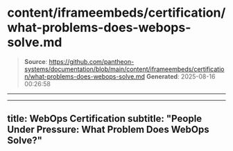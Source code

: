 # content/iframeembeds/certification/what-problems-does-webops-solve.md

> **Source**: https://github.com/pantheon-systems/documentation/blob/main/content/iframeembeds/certification/what-problems-does-webops-solve.md
> **Generated**: 2025-08-16 00:26:58

---

---
title: WebOps Certification
subtitle: "People Under Pressure: What Problem Does WebOps Solve?"
---

<Partial file="certification-guide/what-problems-does-webops-solve.md" />
